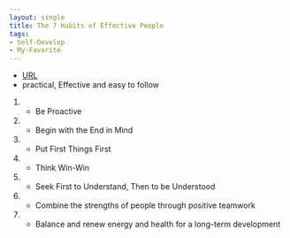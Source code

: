 ```yaml
---
layout: single
title: The 7 Habits of Effective People
tags:
- Self-Develop
- My-Favorite
---
```



- [URL](https://www.amazon.com/Habits-Highly-Effective-People-Powerful/dp/1451639619/ref=tmm_pap_swatch_0?_encoding=UTF8&qid=1497748209&sr=1-1)
- practical, Effective and easy to follow

1. - Be Proactive
2. - Begin with the End in Mind
3. - Put First Things First
4. - Think Win-Win
5. - Seek First to Understand, Then to be Understood
6. - Combine the strengths of people through positive teamwork
7. - Balance and renew energy and health for a long-term development 
